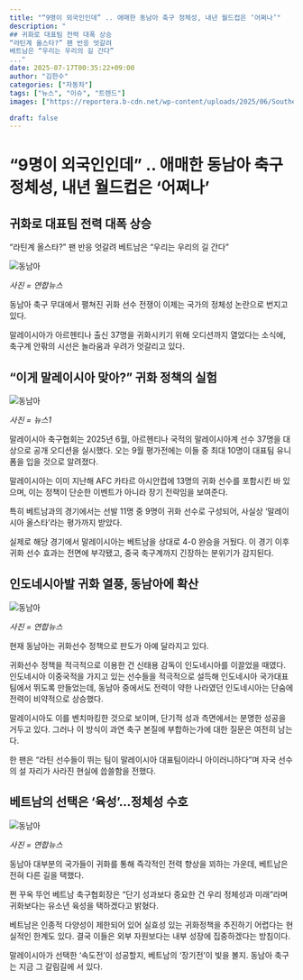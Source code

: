 ```yaml
---
title: "“9명이 외국인인데” .. 애매한 동남아 축구 정체성, 내년 월드컵은 ‘어쩌나’"
description: "
## 귀화로 대표팀 전력 대폭 상승
“라틴계 올스타?” 팬 반응 엇갈려
베트남은 “우리는 우리의 길 간다”
..."
date: 2025-07-17T00:35:22+09:00
author: "김한수"
categories: ["자동차"]
tags: ["뉴스", "이슈", "트렌드"]
images: ["https://reportera.b-cdn.net/wp-content/uploads/2025/06/Southeast-Asian-soccers-naturalized-player-operation-1024x576.jpg"]

draft: false
---
```


# “9명이 외국인인데” .. 애매한 동남아 축구 정체성, 내년 월드컵은 ‘어쩌나’


## 귀화로 대표팀 전력 대폭 상승
“라틴계 올스타?” 팬 반응 엇갈려
베트남은 “우리는 우리의 길 간다”


![동남아](https://reportera.b-cdn.net/wp-content/uploads/2025/06/Southeast-Asian-soccers-naturalized-player-operation-1024x576.jpg)

*사진 = 연합뉴스*

동남아 축구 무대에서 펼쳐진 귀화 선수 전쟁이 이제는 국가의 정체성 논란으로 번지고 있다.

말레이시아가 아르헨티나 출신 37명을 귀화시키기 위해 오디션까지 열었다는 소식에, 축구계 안팎의 시선은 놀라움과 우려가 엇갈리고 있다.


## “이게 말레이시아 맞아?” 귀화 정책의 실험


![동남아](https://reportera.b-cdn.net/wp-content/uploads/2025/06/말레이시아-축구-대표팀-2-1024x682.jpg)

*사진 = 뉴스1*

말레이시아 축구협회는 2025년 6월, 아르헨티나 국적의 말레이시아계 선수 37명을 대상으로 공개 오디션을 실시했다. 오는 9월 평가전에는 이들 중 최대 10명이 대표팀 유니폼을 입을 것으로 알려졌다.

말레이시아는 이미 지난해 AFC 카타르 아시안컵에 13명의 귀화 선수를 포함시킨 바 있으며, 이는 정책이 단순한 이벤트가 아니라 장기 전략임을 보여준다.

특히 베트남과의 경기에서는 선발 11명 중 9명이 귀화 선수로 구성되어, 사실상 ‘말레이시아 올스타’라는 평가까지 받았다.

실제로 해당 경기에서 말레이시아는 베트남을 상대로 4-0 완승을 거뒀다. 이 경기 이후 귀화 선수 효과는 전면에 부각됐고, 중국 축구계까지 긴장하는 분위기가 감지된다.


## 인도네시아발 귀화 열풍, 동남아에 확산


![동남아](https://reportera.b-cdn.net/wp-content/uploads/2025/06/신태용-3-2-1024x772.jpg)

*사진 = 연합뉴스*

현재 동남아는 귀화선수 정책으로 판도가 아예 달라지고 있다.

귀화선수 정책을 적극적으로 이용한 건 신태용 감독이 인도네시아를 이끌었을 때였다. 인도네시아 이중국적을 가지고 있는 선수들을 적극적으로 설득해 인도네시아 국가대표팀에서 뛰도록 만들었는데, 동남아 중에서도 전력이 약한 나라였던 인도네시아는 단숨에 전력이 비약적으로 상승했다.

말레이시아도 이를 벤치마킹한 것으로 보이며, 단기적 성과 측면에서는 분명한 성공을 거두고 있다. 그러나 이 방식이 과연 축구 본질에 부합하는가에 대한 질문은 여전히 남는다.

한 팬은 “라틴 선수들이 뛰는 팀이 말레이시아 대표팀이라니 아이러니하다”며 자국 선수의 설 자리가 사라진 현실에 씁쓸함을 전했다.


## 베트남의 선택은 ‘육성’…정체성 수호


![동남아](https://reportera.b-cdn.net/wp-content/uploads/2025/06/베트남-축구-귀화-선수-4-1024x683.jpg)

*사진 = 연합뉴스*

동남아 대부분의 국가들이 귀화를 통해 즉각적인 전력 향상을 꾀하는 가운데, 베트남은 전혀 다른 길을 택했다.

쩐 꾸옥 뚜언 베트남 축구협회장은 “단기 성과보다 중요한 건 우리 정체성과 미래”라며 귀화보다는 유소년 육성을 택하겠다고 밝혔다.

베트남은 인종적 다양성이 제한되어 있어 실효성 있는 귀화정책을 추진하기 어렵다는 현실적인 한계도 있다. 결국 이들은 외부 자원보다는 내부 성장에 집중하겠다는 방침이다.

말레이시아가 선택한 ‘속도전’이 성공할지, 베트남의 ‘장기전’이 빛을 볼지. 동남아 축구는 지금 그 갈림길에 서 있다.
